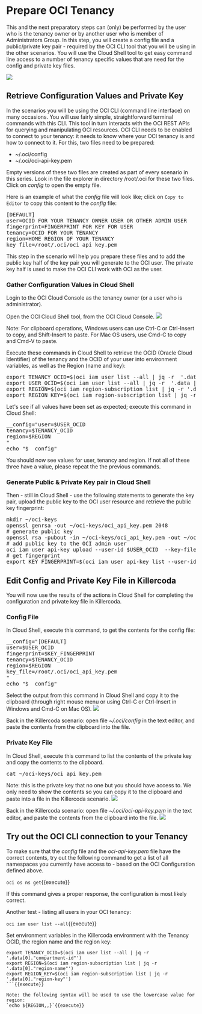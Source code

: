 # Prepare OCI Tenancy

This and the next preparatory steps can (only) be performed by the user who is the tenancy owner or by another user who is member of Administrators Group. In this step, you will create a config file and a public/private key pair - required by the OCI CLI tool that you will be using in the other scenarios. You will use the Cloud Shell tool to get easy command line access to a number of tenancy specific values that are need for the config and private key files.

![](https://raw.githubusercontent.com/rcarrascosps/tester-kc/main/dark-oci-api-gateway/assets/config-and-keys.png?raw=true)

## Retrieve Configuration Values and Private Key
In the scenarios you will be using the OCI CLI (command line interface) on many occasions. You will use fairly simple, straightforward terminal commands with this CLI. This tool in turn interacts with the OCI REST APIs for querying and manipulating OCI resources. OCI CLI needs to be enabled to connect to your tenancy: it needs to know where your OCI tenancy is and how to connect to it. For this, two files need to be prepared:
* ~/.oci/config 
* ~/.oci/oci-api-key.pem

Empty versions of these two files are created as part of every scenario in this series. Look in the file explorer in directory /root/.oci for these two files. Click on *config* to open the empty file.

Here is an example of what the *config* file will look like; click on `Copy to Editor` to copy this content to the *config* file:

<pre class="file" data-filename="config" data-target="append">
[DEFAULT]
user=OCID FOR YOUR TENANCY OWNER USER OR OTHER ADMIN USER
fingerprint=FINGERPRINT FOR KEY FOR USER
tenancy=OCID FOR YOUR TENANCY
region=HOME REGION OF YOUR TENANCY
key_file=/root/.oci/oci_api_key.pem
</pre>

This step in the scenario will help you prepare these files and to add the public key half of the key pair you will generate to the OCI user. The private key half is used to make the OCI CLI work with OCI as the user. 

### Gather Configuration Values in Cloud Shell

Login to the OCI Cloud Console as the tenancy owner (or a user who is administrator). 

Open the OCI Cloud Shell tool, from the OCI Cloud Console.
![](https://raw.githubusercontent.com/rcarrascosps/tester-kc/main/dark-oci-api-gateway/assets/cloud-shell.png?raw=true)

Note: For clipboard operations, Windows users can use Ctrl-C or Ctrl-Insert to copy, and Shift-Insert to paste. For Mac OS users, use Cmd-C to copy and Cmd-V to paste.

Execute these commands in Cloud Shell to retrieve the OCID (Oracle Cloud Identifier) of the tenancy and the OCID of your user into environment variables, as well as the Region (name and key):
<pre class="file" data-target="clipboard">
export TENANCY_OCID=$(oci iam user list --all | jq -r  '.data[0]."compartment-id"') 
export USER_OCID=$(oci iam user list --all | jq -r  '.data |sort_by(."time-created")| .[0]."id"')
export REGION=$(oci iam region-subscription list | jq -r '.data[0]."region-name"')
export REGION_KEY=$(oci iam region-subscription list | jq -r '.data[0]."region-key"')
</pre>

Let's see if all values have been set as expected; execute this command in Cloud Shell:

<pre class="file" data-target="clipboard">
__config="user=$USER_OCID
tenancy=$TENANCY_OCID
region=$REGION
"
echo "$__config"
</pre>
You should now see values for user, tenancy and region. If not all of these three have a value, please repeat the the previous commands. 

### Generate Public & Private Key pair in Cloud Shell

Then - still in Cloud Shell - use the following statements to generate the key pair, upload the public key to the OCI user resource and retrieve the public key fingerprint:

<pre class="file" data-target="clipboard">
mkdir ~/oci-keys
openssl genrsa -out ~/oci-keys/oci_api_key.pem 2048
# generate public key
openssl rsa -pubout -in ~/oci-keys/oci_api_key.pem -out ~/oci-keys/oci_api_key_public.pem
# add public key to the OCI admin user
oci iam user api-key upload --user-id $USER_OCID  --key-file ~/oci-keys/oci_api_key_public.pem
# get fingerprint
export KEY_FINGERPRINT=$(oci iam user api-key list --user-id  $USER_OCID  | jq -r '.data[0]."fingerprint"')
</pre>


## Edit Config and Private Key File in Killercoda
You will now use the results of the actions in Cloud Shell for completing the configuration and private key file in Killercoda.

### Config File
In Cloud Shell, execute this command, to get the contents for the config file:

<pre class="file" data-target="clipboard">
__config="[DEFAULT]
user=$USER_OCID
fingerprint=$KEY_FINGERPRINT
tenancy=$TENANCY_OCID
region=$REGION
key_file=/root/.oci/oci_api_key.pem
"
echo "$__config"
</pre>

Select the output from this command in Cloud Shell and copy it to the clipboard (through right mouse menu or using Ctrl-C or Ctrl-Insert in Windows and Cmd-C on Mac OS).
![](https://raw.githubusercontent.com/rcarrascosps/tester-kc/main/dark-oci-api-gateway/assets/copy-config-file-values.png?raw=true)

Back in the Killercoda scenario: open file *~/.oci/config* in the text editor, and paste the contents from the clipboard into the file.

### Private Key File
In Cloud Shell, execute this command to list the contents of the private key and copy the contents to the clipboard. 

<pre class="file" data-target="clipboard">
cat ~/oci-keys/oci_api_key.pem
</pre>

Note: this is the private key that no one but you should have access to. We only need to show the contents so you can copy it to the clipboard and paste into a file in the Killercoda scenario.
![](https://raw.githubusercontent.com/rcarrascosps/tester-kc/main/dark-oci-api-gateway/assets/copy-private-key.png?raw=true)

Back in the Killercoda scenario: open file *~/.oci/oci-api-key.pem* in the text editor, and paste the contents from the clipboard into the file.
![](https://raw.githubusercontent.com/rcarrascosps/tester-kc/main/dark-oci-api-gateway/assets/paste-private-key-to-Katacoda.png?raw=true)

## Try out the OCI CLI connection to your Tenancy
To make sure that the *config* file and the *oci-api-key.pem* file have the correct contents, try out the following command to get a list of all namespaces you currently have access to - based on the OCI Configuration defined above.

`oci os ns get`{{execute}} 

If this command gives a proper response, the configuration is most likely correct.

Another test - listing all users in your OCI tenancy:

`oci iam user list --all`{{execute}}

Set environment variables in the Killercoda environment with the Tenancy OCID, the region name and the region key:

```
export TENANCY_OCID=$(oci iam user list --all | jq -r  '.data[0]."compartment-id"')
export REGION=$(oci iam region-subscription list | jq -r '.data[0]."region-name"')
export REGION_KEY=$(oci iam region-subscription list | jq -r '.data[0]."region-key"')
```{{execute}}

Note: the following syntax will be used to use the lowercase value for region:
`echo ${REGION,,}`{{execute}}